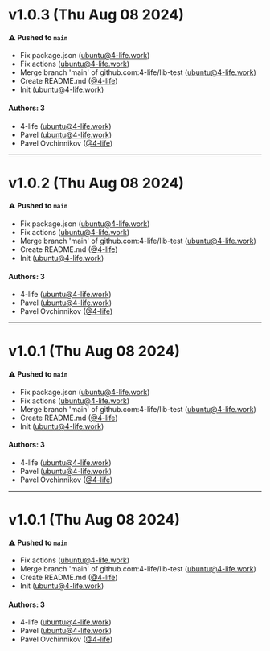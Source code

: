 # v1.0.3 (Thu Aug 08 2024)

#### ⚠️ Pushed to `main`

- Fix package.json (ubuntu@4-life.work)
- Fix actions (ubuntu@4-life.work)
- Merge branch 'main' of github.com:4-life/lib-test (ubuntu@4-life.work)
- Create README.md ([@4-life](https://github.com/4-life))
- Init (ubuntu@4-life.work)

#### Authors: 3

- 4-life (ubuntu@4-life.work)
- Pavel (ubuntu@4-life.work)
- Pavel Ovchinnikov ([@4-life](https://github.com/4-life))

---

# v1.0.2 (Thu Aug 08 2024)

#### ⚠️ Pushed to `main`

- Fix package.json (ubuntu@4-life.work)
- Fix actions (ubuntu@4-life.work)
- Merge branch 'main' of github.com:4-life/lib-test (ubuntu@4-life.work)
- Create README.md ([@4-life](https://github.com/4-life))
- Init (ubuntu@4-life.work)

#### Authors: 3

- 4-life (ubuntu@4-life.work)
- Pavel (ubuntu@4-life.work)
- Pavel Ovchinnikov ([@4-life](https://github.com/4-life))

---

# v1.0.1 (Thu Aug 08 2024)

#### ⚠️ Pushed to `main`

- Fix package.json (ubuntu@4-life.work)
- Fix actions (ubuntu@4-life.work)
- Merge branch 'main' of github.com:4-life/lib-test (ubuntu@4-life.work)
- Create README.md ([@4-life](https://github.com/4-life))
- Init (ubuntu@4-life.work)

#### Authors: 3

- 4-life (ubuntu@4-life.work)
- Pavel (ubuntu@4-life.work)
- Pavel Ovchinnikov ([@4-life](https://github.com/4-life))

---

# v1.0.1 (Thu Aug 08 2024)

#### ⚠️ Pushed to `main`

- Fix actions (ubuntu@4-life.work)
- Merge branch 'main' of github.com:4-life/lib-test (ubuntu@4-life.work)
- Create README.md ([@4-life](https://github.com/4-life))
- Init (ubuntu@4-life.work)

#### Authors: 3

- 4-life (ubuntu@4-life.work)
- Pavel (ubuntu@4-life.work)
- Pavel Ovchinnikov ([@4-life](https://github.com/4-life))
